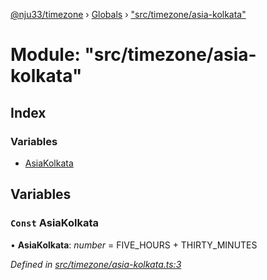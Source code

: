 [@nju33/timezone](../README.md) › [Globals](../globals.md) › ["src/timezone/asia-kolkata"](_src_timezone_asia_kolkata_.md)

# Module: "src/timezone/asia-kolkata"

## Index

### Variables

* [AsiaKolkata](_src_timezone_asia_kolkata_.md#const-asiakolkata)

## Variables

### `Const` AsiaKolkata

• **AsiaKolkata**: *number* = FIVE_HOURS + THIRTY_MINUTES

*Defined in [src/timezone/asia-kolkata.ts:3](https://github.com/nju33/timezone/blob/9c97e60/src/timezone/asia-kolkata.ts#L3)*

